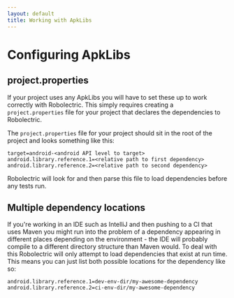 ```yaml
---
layout: default
title: Working with ApkLibs
---
```


# Configuring ApkLibs

## project.properties

If your project uses any ApkLibs you will have to set these up to work correctly with Robolectric. This
simply requires creating a `project.properties` file for your project that declares the dependencies to
Robolectric.

The `project.properties` file for your project should sit in the root of the project and looks something like this:

```
target=android-<android API level to target>
android.library.reference.1=<relative path to first dependency>
android.library.reference.2=<relative path to second dependency>
```

Robolectric will look for and then parse this file to load dependencies before any tests run.

## Multiple dependency locations

If you're working in an IDE such as IntelliJ and then pushing to a CI that uses Maven you might run into
the problem of a dependency appearing in different places depending on the environment - the IDE will probably compile
to a different directory structure than Maven would. To deal with this
Robolectric will only attempt to load dependencies that exist at run time. This means you can just
list both possible locations for the dependency like so:

```
android.library.reference.1=dev-env-dir/my-awesome-dependency
android.library.reference.2=ci-env-dir/my-awesome-dependency
```